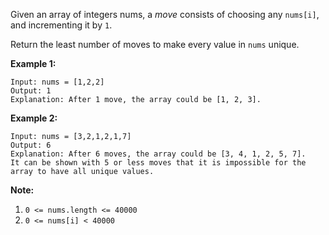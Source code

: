 Given an array of integers nums, a _move_ consists of choosing any `nums[i]`,
and incrementing it by `1`.

Return the least number of moves to make every value in `nums` unique.



**Example 1:**

    
    
    Input: nums = [1,2,2]
    Output: 1
    Explanation: After 1 move, the array could be [1, 2, 3].
    

**Example 2:**

    
    
    Input: nums = [3,2,1,2,1,7]
    Output: 6
    Explanation: After 6 moves, the array could be [3, 4, 1, 2, 5, 7].
    It can be shown with 5 or less moves that it is impossible for the array to have all unique values.
    



**Note:**

  1. `0 <= nums.length <= 40000`
  2. `0 <= nums[i] < 40000`



